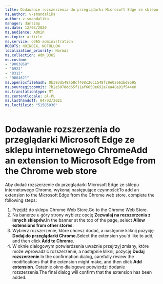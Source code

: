 ```yaml
---
title: Dodawanie rozszerzenia do przeglądarki Microsoft Edge ze sklepu internetowego Chrome
ms.author: v-smandalika
author: v-smandalika
manager: dansimp
ms.date: 12/03/2020
ms.audience: Admin
ms.topic: article
ms.service: o365-administration
ROBOTS: NOINDEX, NOFOLLOW
localization_priority: Normal
ms.collection: Adm_O365
ms.custom:
- "9003868"
- "6922"
- "8312"
- "9004621"
ms.openlocfilehash: 0b393d548ab8cf408c26c1548f29e02e61bd8695
ms.sourcegitcommit: 7b2e5078dd65f11af6650e692a7ea48e91f544e0
ms.translationtype: MT
ms.contentlocale: pl-PL
ms.lasthandoff: 04/02/2021
ms.locfileid: "51505036"
---
```

# <a name="add-an-extension-to-microsoft-edge-from-the-chrome-web-store"></a><span data-ttu-id="8991a-102">Dodawanie rozszerzenia do przeglądarki Microsoft Edge ze sklepu internetowego Chrome</span><span class="sxs-lookup"><span data-stu-id="8991a-102">Add an extension to Microsoft Edge from the Chrome web store</span></span>

<span data-ttu-id="8991a-103">Aby dodać rozszerzenie do przeglądarki Microsoft Edge ze sklepu internetowego Chrome, wykonaj następujące czynności:</span><span class="sxs-lookup"><span data-stu-id="8991a-103">To add an extension to the Microsoft Edge from the Chrome web store, complete the following steps:</span></span>

1. <span data-ttu-id="8991a-104">Przejdź do sklepu Chrome Web Store.</span><span class="sxs-lookup"><span data-stu-id="8991a-104">Go to the Chrome Web Store.</span></span>
2. <span data-ttu-id="8991a-105">Na banerze u góry strony wybierz opcję **Zezwalaj na rozszerzenia z innych sklepów**.</span><span class="sxs-lookup"><span data-stu-id="8991a-105">In the banner at the top of the page, select **Allow extensions from other stores**.</span></span>
3. <span data-ttu-id="8991a-106">Wybierz rozszerzenie, które chcesz dodać, a następnie kliknij pozycję **Dodaj do przeglądarki Chrome.**</span><span class="sxs-lookup"><span data-stu-id="8991a-106">Select the extension you'd like to add, and then click **Add to Chrome**.</span></span>
4. <span data-ttu-id="8991a-107">W oknie dialogowym potwierdzenia uważnie przejrzyj zmiany, które może wprowadzić rozszerzenie, a następnie kliknij pozycję **Dodaj rozszerzenie**.</span><span class="sxs-lookup"><span data-stu-id="8991a-107">In the confirmation dialog, carefully review the modifications that the extension might make, and then click **Add extension**.</span></span>
<span data-ttu-id="8991a-108">Ostatnie okno dialogowe potwierdzi dodanie rozszerzenia.</span><span class="sxs-lookup"><span data-stu-id="8991a-108">The final dialog will confirm that the extension has been added.</span></span>